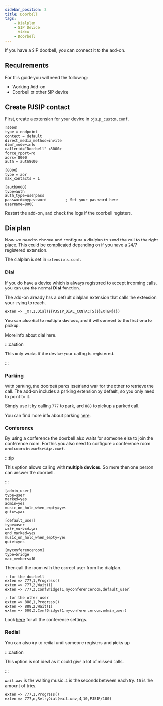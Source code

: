 ```yaml
---
sidebar_position: 2
title: Doorbell
tags:
    - Dialplan
    - SIP Device
    - Video
    - Doorbell
---
```


If you have a SIP doorbell, you can connect it to the add-on.

## Requirements

For this guide you will need the following:

- Working Add-on
- Doorbell or other SIP device

## Create PJSIP contact

First, create a extension for your device in `pjsip_custom.conf`.

```editorconfig title="pjsip_custom.conf"
[8000]
type = endpoint
context = default
direct_media_method=invite
dtmf_mode=info
callerid="Doorbell" <8000>
force_rport=no
aors= 8000
auth = auth8000

[8000]
type = aor
max_contacts = 1

[auth8000]
type=auth
auth_type=userpass
password=mypassword         ; Set your password here
username=8000
```

Restart the add-on, and check the logs if the doorbell registers.

## Dialplan

Now we need to choose and configure a dialplan to send the call to the right place. This could be complicated depending on if you have a 24/7 registered extension.

The dialplan is set in `extensions.conf`.

### Dial

If you do have a device which is always registered to accept incoming calls, you can use the normal **Dial** function.

The add-on already has a default dialplan extension that calls the extension your trying to reach.

```editorconfig title="extensions.conf"
exten => _X!,1,Dial(${PJSIP_DIAL_CONTACTS(${EXTEN})})
```

You can also dial to multiple devices, and it will connect to the first one to pickup.

More info about dial <a href="https://wiki.asterisk.org/wiki/display/AST/Asterisk+13+Application_Dial">here</a>.

:::caution

This only works if the device your calling is registered.

:::

### Parking

With parking, the doorbell parks itself and wait for the other to retrieve the call.
The add-on includes a parking extension by default, so you only need to point to it.

Simply use it by calling `777` to park, and `888` to pickup a parked call.

You can find more info about parking <a href="../parking/">here</a>.

### Conference

By using a conference the doorbell also waits for someone else to join the conference room. For this you also need to configure a conference room and users in `confbridge.conf`.

:::tip

This option allows calling with **multiple devices**. So more then one person can answer the doorbell. 

:::

```editorconfig title="confbridge.conf"
[admin_user]
type=user
marked=yes
admin=yes
music_on_hold_when_empty=yes
quiet=yes

[default_user]
type=user
wait_marked=yes
end_marked=yes
music_on_hold_when_empty=yes
quiet=yes

[myconferenceroom]
type=bridge
max_members=10
```

Then call the room with the correct user from the dialplan.

```editorconfig title="extensions.conf"
; for the doorbell
exten => 777,1,Progress()
exten => 777,2,Wait(1)
exten => 777,3,ConfBridge(1,myconferenceroom,default_user)

; for the other user
exten => 888,1,Progress()
exten => 888,2,Wait(1)
exten => 888,3,ConfBridge(1,myconferenceroom,admin_user)
```

Look <a href="https://wiki.asterisk.org/wiki/display/AST/ConfBridge+Configuration">here</a> for all the conference settings.

### Redial

You can also try to redial until someone registers and picks up.

:::caution

This option is not ideal as it could give a lot of missed calls.

:::

`wait.wav` is the waiting music.
`4` is the seconds between each try.
`10` is the amount of tries.

```editorconfig title="extensions.conf"
exten => 777,1,Progress()
exten => 777,n,RetryDial(wait.wav,4,10,PJSIP/100) 
```